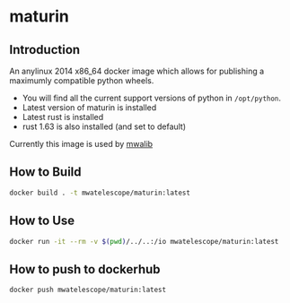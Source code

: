 # maturin

## Introduction

An anylinux 2014 x86_64 docker image which allows for publishing a maximumly compatible python wheels.

* You will find all the current support versions of python in `/opt/python`.
* Latest version of maturin is installed
* Latest rust is installed
* rust 1.63 is also installed (and set to default)

Currently this image is used by [mwalib](https://github.com/MWATelescope/mwalib)

## How to Build

```bash
docker build . -t mwatelescope/maturin:latest
```

## How to Use

```bash
docker run -it --rm -v $(pwd)/../..:/io mwatelescope/maturin:latest
```

## How to push to dockerhub

```bash
docker push mwatelescope/maturin:latest
```
